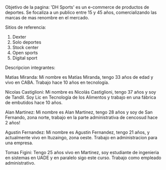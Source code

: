 Objetivo de la pagina:
'DH Sports' es un e-commerce de productos de deportes. Se focaliza a un publico entre 15 y 45 años, comercializando las marcas de mas renombre en el mercado.

Sitios de referencia:
1) Dexter
2) Solo deportes
3) Stock center
4) Open sports
5) Digital sport


Descripcion integrantes:

Matias Miranda:
Mi nombre es Matías Miranda, tengo 33 años de edad y vivo en CABA. Trabajo hace 10 años en tecnología.


Nicolas Castiglioni:
Mi nombre es Nicolás Castiglioni, tengo 37 años y soy de Tandil. Soy Lic en Tecnología de los Alimentos y trabajo en una fábrica de embutidos hace 10 años.


Alan Martinez:
Mi nombre es Alan Martinez, tengo 28 años y soy de San Fernando, zona norte, trabajo en la parte administrativa de cencosud hace 2 años!


Agustin Fernandez:
Mi nombre es Agustin Fernandez, tengo 21 años, y actualmente vivo en Ituzaingo, zona oeste. Trabajo en administracion para una empresa.


Tomas Figini:
Tengo 25 años vivo en Martinez, soy estudiante de ingenieria en sistemas en UADE y en paralelo sigo este curso. Trabajo como empleado administrativo.